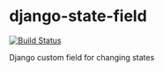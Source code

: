django-state-field 
==================

[![Build Status](https://api.travis-ci.org/imom0/django-state-field.png)](https://api.travis-ci.org/imom0/django-state-field)

Django custom field for changing states
